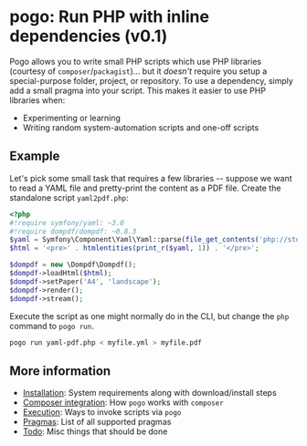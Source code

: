 # pogo: Run PHP with inline dependencies (v0.1)

Pogo allows you to write small PHP scripts which use PHP libraries (courtesy
of `composer`/`packagist`)...  but it *doesn't* require you setup a
special-purpose folder, project, or repository.  To use a dependency, simply
add a small pragma into your script.  This makes it easier to use PHP
libraries when:

* Experimenting or learning
* Writing random system-automation scripts and one-off scripts

## Example

Let's pick some small task that requires a few libraries -- suppose we want
to read a YAML file and pretty-print the content as a PDF file.  Create the
standalone script `yaml2pdf.php`:

```php
<?php
#!require symfony/yaml: ~3.0
#!require dompdf/dompdf: ~0.8.3
$yaml = Symfony\Component\Yaml\Yaml::parse(file_get_contents('php://stdin'));
$html = '<pre>' . htmlentities(print_r($yaml, 1)) . '</pre>';

$dompdf = new \Dompdf\Dompdf();
$dompdf->loadHtml($html);
$dompdf->setPaper('A4', 'landscape');
$dompdf->render();
$dompdf->stream();
```

Execute the script as one might normally do in the CLI, but change the `php` command to `pogo run`.

```bash
pogo run yaml-pdf.php < myfile.yml > myfile.pdf
```

## More information

* [Installation](docs/install.md): System requirements along with download/install steps
* [Composer integration](docs/composer.md): How `pogo` works with `composer`
* [Execution](docs/exec.md): Ways to invoke scripts via `pogo`
* [Pragmas](docs/pragmas.md): List of all supported pragmas
* [Todo](docs/todo.md): Misc things that should be done
